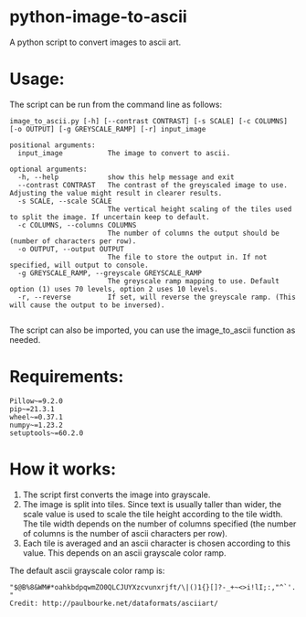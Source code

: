 # python-image-to-ascii
A python script to convert images to ascii art.

# Usage:
The script can be run from the command line as follows:
```
image_to_ascii.py [-h] [--contrast CONTRAST] [-s SCALE] [-c COLUMNS] [-o OUTPUT] [-g GREYSCALE_RAMP] [-r] input_image

positional arguments:
  input_image           The image to convert to ascii.

optional arguments:
  -h, --help            show this help message and exit
  --contrast CONTRAST   The contrast of the greyscaled image to use. Adjusting the value might result in clearer results.
  -s SCALE, --scale SCALE
                        The vertical height scaling of the tiles used to split the image. If uncertain keep to default.
  -c COLUMNS, --columns COLUMNS
                        The number of columns the output should be (number of characters per row).
  -o OUTPUT, --output OUTPUT
                        The file to store the output in. If not specified, will output to console.
  -g GREYSCALE_RAMP, --greyscale GREYSCALE_RAMP
                        The greyscale ramp mapping to use. Default option (1) uses 70 levels, option 2 uses 10 levels.
  -r, --reverse         If set, will reverse the greyscale ramp. (This will cause the output to be inversed).
  
```

The script can also be imported, you can use the image_to_ascii function as needed.

# Requirements:
```
Pillow~=9.2.0
pip~=21.3.1
wheel~=0.37.1
numpy~=1.23.2
setuptools~=60.2.0
```

# How it works:

1. The script first converts the image into grayscale.
2. The image is split into tiles. Since text is usually taller than wider, the scale value is used to scale the tile height according to the tile width. The tile width depends on the number of columns specified (the number of columns is the number of ascii characters per row).
3. Each tile is averaged and an ascii character is chosen according to this value. This depends on an ascii grayscale color ramp.

The default ascii grayscale color ramp is:
```
"$@B%8&WM#*oahkbdpqwmZO0QLCJUYXzcvunxrjft/\|()1{}[]?-_+~<>i!lI;:,"^`'. "
Credit: http://paulbourke.net/dataformats/asciiart/
```
